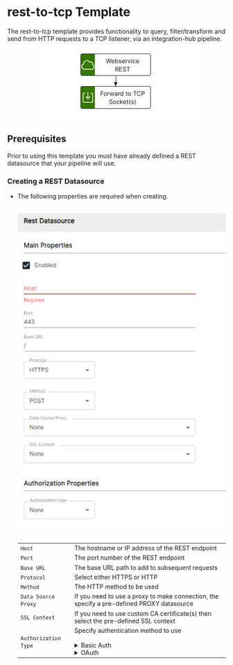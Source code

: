 # rest-to-tcp Template

The rest-to-tcp template provides functionality to query, filter/transform and send from HTTP requests to a TCP listener, via an integration-hub pipeline.

<p align="center">
<img src="../../assets/images/rest-to-tcp/1.0/flow_rest-to-tcp.jpg" />
</p>

## Prerequisites

Prior to using this template you must have already defined a REST datasource that your pipeline will use.

### Creating a REST Datasource

- The following properties are required when creating.

  <br><img src="../../assets/images/datasource-rest.png" /><br>
  <br />
    <table>
      <tr>
        <td><code>Host</code></td>
        <td>The hostname or IP address of the REST endpoint</td>
      </tr>
      <tr>
        <td><code>Port</code></td>
        <td>The port number of the REST endpoint</td>
      </tr>
      <tr>
        <td><code>Base URL</code></td>
        <td>The base URL path to add to subsequent requests</td>
      </tr>
      <tr>
        <td><code>Protocol</code></td>
        <td>Select either HTTPS or HTTP</td>
      </tr>
      <tr>
        <td><code>Method</code></td>
        <td>The HTTP method to be used</td>
      </tr>
      <tr>
        <td><code>Data Source Proxy</code></td>
        <td>If you need to use a proxy to make connection, the specify a pre-defined PROXY datasource</td>
      </tr>
      <tr>
        <td><code>SSL Context</code></td>
        <td>If you need to use custom CA certificate(s) then select the pre-defined SSL context</td>
      </tr>
      <tr>
        <td><code>Authorization Type</code></td>
        <td>Specify authentication method to use<br><br>
          <details>
            <summary>Basic Auth</summary>
            <table>
              <tr>
                <td><code>Username</code></td>
                <td>The username for authenticating</td>
              </tr>
              <tr>
                <td><code>Password</code></td>
                <td>The password for authenticating</td>
              </tr>
              <tr>
                <td><code>Authorization Header Prefix</code></td>
                <td>The authorization token type</td>
              </tr>
              <tr>
                <td><code>Authorization Header Name</code></td>
                <td>The authorization name</td>
              </tr>
              <tr>
                <td><code>SSL Context</code></td>
                <td>If you need to use custom CA certificate(s) then select the pre-defined SSL context</td>
              </tr>
            </table>
          </details>
          <details>
            <summary>OAuth</summary>
            <table>
              <tr>
                <td><code>Host</code></td>
                <td>The hostname for authenticating<br> azure: <code>login.microsoftonline.com</code></td>
              </tr>
              <tr>
                <td><code>Authorization Url</code></td>
                <td>The endpoint for the API provider authorization server, to retrieve the auth code<br> azure: <code>/&lt;TENANT ID&gt;/oauth2/v2.0/authorize</code><br></td>
              </tr>
              <tr>
                <td><code>Token Url</code></td>
                <td>The provider's authentication server, to exchange an authorization code for an access token<br> azure: <code>/&lt;TENANT ID&gt;/oauth2/v2.0/token</code</td>
              </tr>
              <tr>
                <td><code>Redirect Url</code></td>
                <td>The redirect_uri is must match one of the URLs the developer registered when creating the application, and the authorization server should reject the request if it does not match.</td>
              </tr>
              <tr>
                <td><code>Client Secret</code></td>
                <td>The client secret given to you by the API provider</td>
              </tr>
              <tr>
                <td><code>Client Id</code></td>
                <td>The ID for your client application registered with the API provider</td>
              </tr>
              <tr>
                <td><code>Scope</code></td>
                <td>The scope of access you are requesting, which may include multiple space-separated values <br> azure: <code>https://graph.microsoft.com/.default</code> </td>
              </tr>
              <tr>
                <td><code>Grant Type</code></td>
                <td>This will depend on the API service provider requirements</td>
              </tr>
              <tr>
                <td><code>Token Refresh</code></td>
                <td>The unit that should be combined with the *Token Refresh Unit*, refreshing the token will happen at this interval</td>
              </tr>
              <tr>
                <td><code>Token Refresh Unit</code></td>
                <td>This can be Seconds, Minutes, Hours or Days</td>
              </tr>
              <tr>
                <td><code>Authorization Header Prefix</code></td>
                <td>The authorization token type</td>
              </tr>
              <tr>
                <td><code>Authorization Header Name</code></td>
                <td>The authorization name</td>
              </tr>
              <tr>
                <td><code>Mail Support</code></td>
                <td>Set to true if connecting to Azure and you are wanting to interact with mail component</td>
              </tr>
              <tr>
                <td><code>SSL Context</code></td>
                <td>If you need to use custom CA certificate(s) then select the pre-defined SSL context</td>
              </tr>
            </table>
          </details>
        </td>
      </tr>
  </table>
